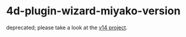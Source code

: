 4d-plugin-wizard-miyako-version
===============================

deprecated; please take a look at the [v14 project](https://github.com/miyako/4d-plugin-14-wizard-miyako-version).

